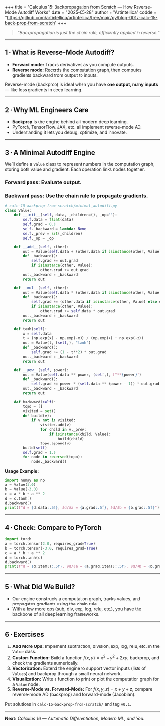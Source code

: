 +++
title = "Calculus 15: Backpropagation from Scratch — How Reverse-Mode Autodiff Works"
date = "2025‑05‑28"
author = "Artintellica"
codde = "https://github.com/artintellica/artintellica/tree/main/py/blog-0017-calc-15-back-prop-from-scratch"
+++

> _“Backpropagation is just the chain rule, efficiently applied in reverse.”_

---

## 1 · What is Reverse-Mode Autodiff?

- **Forward mode:** Tracks derivatives as you compute outputs.
- **Reverse mode:** Records the computation graph, then computes gradients
  backward from output to inputs.

Reverse-mode (backprop) is ideal when you have **one output, many inputs**
— like loss gradients in deep learning.

---

## 2 · Why ML Engineers Care

- **Backprop** is the engine behind all modern deep learning.
- PyTorch, TensorFlow, JAX, etc. all implement reverse-mode AD.
- Understanding it lets you debug, optimize, and innovate.

---

## 3 · A Minimal Autodiff Engine

We’ll define a `Value` class to represent numbers in the computation graph,
storing both value and gradient. Each operation links nodes together.

### **Forward pass:** Evaluate output.

### **Backward pass:** Use the chain rule to propagate gradients.

```python
# calc-15-backprop-from-scratch/minimal_autodiff.py
class Value:
    def __init__(self, data, _children=(), _op=""):
        self.data = float(data)
        self.grad = 0.0
        self._backward = lambda: None
        self._prev = set(_children)
        self._op = _op

    def __add__(self, other):
        out = Value(self.data + (other.data if isinstance(other, Value) else other), (self, other), "+")
        def _backward():
            self.grad += out.grad
            if isinstance(other, Value):
                other.grad += out.grad
        out._backward = _backward
        return out

    def __mul__(self, other):
        out = Value(self.data * (other.data if isinstance(other, Value) else other), (self, other), "*")
        def _backward():
            self.grad += (other.data if isinstance(other, Value) else other) * out.grad
            if isinstance(other, Value):
                other.grad += self.data * out.grad
        out._backward = _backward
        return out

    def tanh(self):
        x = self.data
        t = (np.exp(x) - np.exp(-x)) / (np.exp(x) + np.exp(-x))
        out = Value(t, (self,), "tanh")
        def _backward():
            self.grad += (1 - t**2) * out.grad
        out._backward = _backward
        return out

    def __pow__(self, power):
        out = Value(self.data ** power, (self,), f"**{power}")
        def _backward():
            self.grad += power * (self.data ** (power - 1)) * out.grad
        out._backward = _backward
        return out

    def backward(self):
        topo = []
        visited = set()
        def build(v):
            if v not in visited:
                visited.add(v)
                for child in v._prev:
                    if isinstance(child, Value):
                        build(child)
                topo.append(v)
        build(self)
        self.grad = 1.0
        for node in reversed(topo):
            node._backward()
```

**Usage Example:**

```python
import numpy as np
a = Value(2.0)
b = Value(-3.0)
c = a * b + a ** 2
d = c.tanh()
d.backward()
print(f"d = {d.data:.5f}, ∂d/∂a = {a.grad:.5f}, ∂d/∂b = {b.grad:.5f}")
```

---

## 4 · Check: Compare to PyTorch

```python
import torch
a = torch.tensor(2.0, requires_grad=True)
b = torch.tensor(-3.0, requires_grad=True)
c = a * b + a ** 2
d = torch.tanh(c)
d.backward()
print(f"d = {d.item():.5f}, ∂d/∂a = {a.grad.item():.5f}, ∂d/∂b = {b.grad.item():.5f}")
```

---

## 5 · What Did We Build?

- Our engine constructs a computation graph, tracks values, and propagates
  gradients using the chain rule.
- With a few more ops (sub, div, exp, log, relu, etc.), you have the backbone of
  all deep learning frameworks.

---

## 6 · Exercises

1. **Add More Ops:** Implement subtraction, division, exp, log, relu, etc. in
   the `Value` class.
2. **Custom Function:** Build a function $f(x, y) = x^2 + y^2 + 2xy$, backprop,
   and check the gradients numerically.
3. **Vectorization:** Extend the engine to support vector inputs (lists of
   `Value`s) and backprop through a small neural network.
4. **Visualization:** Write a function to print or plot the computation graph
   for a `Value` node.
5. **Reverse-Mode vs. Forward-Mode:** For $f(x, y, z) = x + y + z$, compare
   reverse-mode AD (backprop) and forward-mode (Jacobian).

Put solutions in `calc-15-backprop-from-scratch/` and tag `v0.1`.

---

**Next:** _Calculus 16 — Automatic Differentiation, Modern ML, and You._

